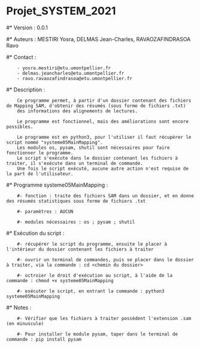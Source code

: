# Projet_SYSTEM_2021

#* Version : 0.0.1

#* Auteurs : MESTIRI Yosra, DELMAS Jean-Charles, RAVAOZAFINDRASOA Ravo

#* Contact :

        - yosra.mestiri@etu.umontpellier.fr
        - delmas.jeancharles@etu.umontpellier.fr
        - ravo.ravaozafindrasoa@etu.umontpellier.fr
                 
#* Description :
        
        Ce programme permet, à partir d'un dossier contenant des fichiers de Mapping SAM, d'obtenir des résumés (sous forme de fichiers .txt) 
        des informations des alignements de lectures.
        
        Le programme est fonctionnel, mais des améliorations sont encore possibles.
        
        Le programme est en python3, pour l'utiliser il faut récupérer le script nommé "systeme05MainMapping".
        Les modules os, pysam, shutil sont nécessaires pour faire fonctionner le programme.
        Le script s'exécute dans le dossier contenant les fichiers à traiter, il s'exécute dans un terminal de commande.
        Une fois le script exécuté, aucune autre action n'est requise de la part de l'utilisateur.
        
#* Programme systeme05MainMapping :

        #- fonction : traite des fichiers SAM dans un dossier, et en donne des résumés statistiques sous forme de fichiers .txt

        #- paramètres : AUCUN
        
        #- modules nécessaires : os ; pysam ; shutil

#* Exécution du script : 

        #- récupérer le script du programme, ensuite le placer à l'intérieur du dossier contenant les fichiers à traiter
     
        #- ouvrir un terminal de commandes, puis se placer dans le dossier à traiter, via la commande : cd <chemin du dossier>
        
        #- octroier le droit d'exécution au script, à l'aide de la commande : chmod +x systeme05MainMapping
        
        #- exécuter le script, en entrant la commande : python3 systeme05MainMapping

#* Notes : 

        #- Vérifier que les fichiers à traiter possèdent l'extension .sam (en minuscule)
        
        #- Pour installer le module pysam, taper dans le terminal de commande : pip install pysam
